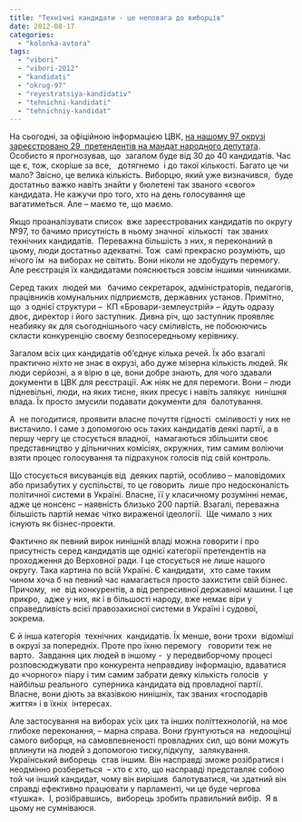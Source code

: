 ```yaml
---
title: "Технічні кандидати - це неповага до виборців"
date: 2012-08-17
categories: 
  - "kolonka-avtora"
tags: 
  - "vibori"
  - "vibori-2012"
  - "kandidati"
  - "okrug-97"
  - "reyestratsiya-kandidativ"
  - "tehnichni-kandidati"
  - "tehnichniy-kandidat"
---
```


На сьогодні, за офіційною інформацією ЦВК, [на нашому 97 окрузі зареєстровано 29  претендентів на мандат народного депутата](https://mpz.brovary.org/tsvk-zareyestruvala-shhe-5-novih-kandidativ-u-brovarskomu-viborchomu-okruzi-zagalom-yih-uzhe-29/). Особисто я прогнозував, що  загалом буде від 30 до 40 кандидатів. Час ще є, тож, скоріше за все,   дотягнемо  і до такої кількості. Багато це чи мало? Звісно, це велика кількість. Виборцю, який уже визначився,  буде достатньо важко навіть знайти у бюлетені так званого «свого» кандидата. Не кажучи про того, хто на день голосування ще вагатиметься. Але – маємо те, що маємо.

Якщо проаналізувати список  вже зареєстрованих кандидатів по округу №97, то бачимо присутність в ньому значної  кількості  так званих технічних кандидатів.  Переважна більшість з них, я переконаний в цьому, люди достатньо адекватні. Тож  самі прекрасно розуміють, що нічого їм  на виборах не світить. Вони ніколи не здобудуть перемогу. Але реєстрація їх кандидатами пояснюється зовсім іншими чинниками.

Серед таких  людей ми   бачимо секретарок, адміністраторів, педагогів, працівників комунальних підприємств, державних установ. Примітно, що  з однієї структури –  КП «Бровари-землеустрій» – йдуть одразу двоє, директор і його заступник. Дивна річ, що заступник проявляє неабияку як для сьогоднішнього часу сміливість, не побоюючись  скласти конкуренцію своєму безпосередньому керівнику.

Загалом всіх цих кандидатів об’єднує кілька речей. Їх або взагалі практично ніхто не знає в окрузі, або дуже мізерна кількість людей. Як люди серйозні, а я вірю в це, вони добре знають, для чого здавали документи в ЦВК для реєстрації. Аж ніяк не для перемоги. Вони – люди підневільні, люди, на яких тисне, яких пресує і навіть залякує  нинішня влада. Їх просто змусили подавати документи для  балотування.

А  не погодитися, проявити власне почуття гідності  сміливості у них не вистачило. І саме з допомогою ось таких кандидатів деякі партії, а в першу чергу це стосується владної,  намагаються збільшити своє представництво у дільничних комісіях, окружних, тим самим воліючи  взяти процес голосування та підрахунок голосів під свій контроль.

Що стосується висуванців від  деяких партій, особливо – маловідомих або призабутих у суспільстві, то це говорить  лише про недосконалість політичної системи в Україні. Власне, її у класичному розумінні немає, адже це нонсенс – наявність близько 200 партій. Взагалі, переважна більшість партій немає чітко вираженої ідеології.  Ще чимало з них існують як бізнес-проекти.

Фактично як певний вирок нинішній владі можна говорити і про присутність серед кандидатів ще однієї категорії претендентів на проходження до Верховної ради. І це стосується не лише нашого округу. Така картина по всій Україні. Є кандидати,  хто саме таким чином хоча б на певний час намагається просто захистити свій бізнес. Причому,  не  від конкурентів, а від репресивної державної машини. І це прикро,  адже у них, як і в більшості народу, вже немає віри у справедливість всієї правозахисної системи в Україні і судової, зокрема.

Є й інша категорія  технічних  кандидатів. Їх менше, вони трохи  відоміші в окрузі за попередніх. Проте про їхню перемогу   говорити теж не варто.  Завдання цих людей в іншому -  у передвиборчому процесі розповсюджувати про конкурента неправдиву інформацію, вдаватися до «чорного» піару і тим самим забрати деяку кількість голосів  у найбільш реального  суперника кандидата від провладної партії.  Власне, вони діють за вказівкою нинішніх, так званих «господарів життя» і в їхніх  інтересах.

Але застосування на виборах усіх цих та інших політтехнологій, на моє глибоке переконання, – марна справа. Вони ґрунтуються на  недооцінці самого виборця, на самовпевненості провладних сил, що вони можуть вплинути на людей з допомогою тиску,підкупу,  залякування.  Український виборець  став іншим. Він насправді зможе розібратися і неодмінно розбереться  – хто є хто, що насправді представляє собою той чи інший кандидат, чому він вирішив  балотуватися, чи здатний він справді ефективно працювати у парламенті, чи це буде чергова «тушка».  І, розібравшись,  виборець зробить правильний вибір.  Я в цьому не сумніваюся.
